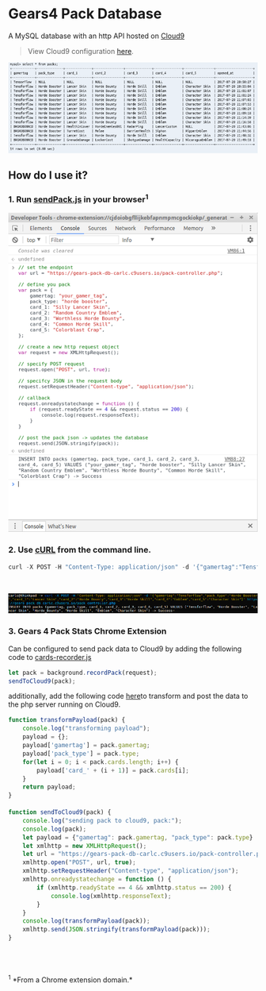 # Gears4 Pack Database
A MySQL database with an http API hosted on [Cloud9](https://c9.io/)
> View Cloud9 configuration [here](https://github.com/TheanosLearning/Gears4PackDB/blob/master/cloud9_config/config.md).

![demo](https://github.com/TheanosLearning/Gears4PackDB/raw/master/images/sql-demo.png)

## How do I use it?

### 1. Run [sendPack.js](https://github.com/TheanosLearning/Gears4PackDB/blob/master/js/sendPack.js) in your browser<sup>1</sup>

![from-browser](https://github.com/TheanosLearning/Gears4PackDB/raw/master/images/db-browser.png)

### 2. Use [cURL](https://en.wikipedia.org/wiki/CURL) from the command line.

```python
curl -X POST -H "Content-Type: application/json" -d '{"gamertag":"Tensforflow","pack_type":"Horde Booster","card_1":"Lancer Skin","card_2":"Horde Bounty","card_3":"Horde Skill","card_4":"Emblem","card_5":"Character Skin"}' https://gears-pack-db-carlc.c9users.io/pack-controller.php
```

</br>

![from-command-line](https://github.com/TheanosLearning/Gears4PackDB/raw/master/images/db-curl.png)

### 3. Gears 4 Pack Stats Chrome Extension

Can be configured to send pack data to Cloud9 by adding the following code to [cards-recorder.js](https://github.com/TheanosLearning/Gears4PackStats/blob/7cd5dda80426df5ed804a41aa796bb45d02f42d0/gears4-pack-stats/background/cards-recorder.js#L18)

```Javascript
let pack = background.recordPack(request);
sendToCloud9(pack);
```

additionally, add the following code [here](https://github.com/TheanosLearning/Gears4PackStats/blob/7cd5dda80426df5ed804a41aa796bb45d02f42d0/gears4-pack-stats/background/cards-recorder.js#L173)to transform and post the data to the php server running on Cloud9.

```Javascript
function transformPayload(pack) {
    console.log("transforming payload");
    payload = {};
    payload['gamertag'] = pack.gamertag;
    payload['pack_type'] = pack.type;
    for(let i = 0; i < pack.cards.length; i++) {
        payload['card_' + (i + 1)] = pack.cards[i];
    }
    return payload;
}

function sendToCloud9(pack) {
    console.log("sending pack to cloud9, pack:");
    console.log(pack);
    let payload = {"gamertag": pack.gamertag, "pack_type": pack.type}
    let xmlhttp = new XMLHttpRequest();
    let url = "https://gears-pack-db-carlc.c9users.io/pack-controller.php";
    xmlhttp.open("POST", url, true);
    xmlhttp.setRequestHeader("Content-type", "application/json");
    xmlhttp.onreadystatechange = function () {
        if (xmlhttp.readyState == 4 && xmlhttp.status == 200) {
            console.log(xmlhttp.responseText);
        }
    }
    console.log(transformPayload(pack));
    xmlhttp.send(JSON.stringify(transformPayload(pack)));
}
```
</br>
</br>
</br>
<sup>1</sup> *From a Chrome extension domain.*
